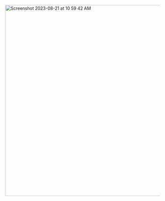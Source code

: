 <img width="623" alt="Screenshot 2023-08-21 at 10 59 42 AM" src="https://github.com/Secret-Ambush/automation/assets/91322531/f7bed1da-5d25-436a-af57-908da0fdf168">
